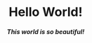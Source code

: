 <div id="header" align="center">
    <h1>Hello World!</h1> 
    <h5>This world is so beautiful!</h5> 
</div>
